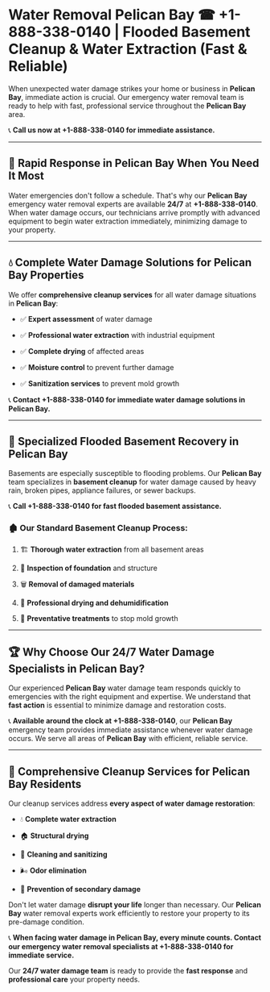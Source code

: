 # Water Removal Pelican Bay ☎ +1-888-338-0140 | Flooded Basement Cleanup & Water Extraction (Fast & Reliable)

When unexpected water damage strikes your home or business in **Pelican Bay**, immediate action is crucial. Our emergency water removal team is ready to help with fast, professional service throughout the **Pelican Bay** area. 

📞 **Call us now at +1-888-338-0140 for immediate assistance.**
---
## 🚀 Rapid Response in Pelican Bay When You Need It Most
Water emergencies don't follow a schedule. That's why our **Pelican Bay** emergency water removal experts are available **24/7** at **+1-888-338-0140**. When water damage occurs, our technicians arrive promptly with advanced equipment to begin water extraction immediately, minimizing damage to your property.
---
## 💧 Complete Water Damage Solutions for Pelican Bay Properties
We offer **comprehensive cleanup services** for all water damage situations in **Pelican Bay**:
- ✅ **Expert assessment** of water damage  
- ✅ **Professional water extraction** with industrial equipment  
- ✅ **Complete drying** of affected areas  
- ✅ **Moisture control** to prevent further damage  
- ✅ **Sanitization services** to prevent mold growth  
📞 **Contact +1-888-338-0140 for immediate water damage solutions in Pelican Bay.**
---
## 🌊 Specialized Flooded Basement Recovery in Pelican Bay
Basements are especially susceptible to flooding problems. Our **Pelican Bay** team specializes in **basement cleanup** for water damage caused by heavy rain, broken pipes, appliance failures, or sewer backups. 
📞 **Call +1-888-338-0140 for fast flooded basement assistance.**
### 🏚️ Our Standard Basement Cleanup Process:
1. 🏗️ **Thorough water extraction** from all basement areas  
2. 🔎 **Inspection of foundation** and structure  
3. 🗑️ **Removal of damaged materials**  
4. 💨 **Professional drying and dehumidification**  
5. 🚫 **Preventative treatments** to stop mold growth  
---
## 🏆 Why Choose Our 24/7 Water Damage Specialists in Pelican Bay?
Our experienced **Pelican Bay** water damage team responds quickly to emergencies with the right equipment and expertise. We understand that **fast action** is essential to minimize damage and restoration costs.
📞 **Available around the clock at +1-888-338-0140**, our **Pelican Bay** emergency team provides immediate assistance whenever water damage occurs. We serve all areas of **Pelican Bay** with efficient, reliable service.
---
## 🧹 Comprehensive Cleanup Services for Pelican Bay Residents
Our cleanup services address **every aspect of water damage restoration**:
- 💧 **Complete water extraction**  
- 🏠 **Structural drying**  
- 🧼 **Cleaning and sanitizing**  
- 🌬️ **Odor elimination**  
- 🚫 **Prevention of secondary damage**  
Don't let water damage **disrupt your life** longer than necessary. Our **Pelican Bay** water removal experts work efficiently to restore your property to its pre-damage condition.
📞 **When facing water damage in Pelican Bay, every minute counts. Contact our emergency water removal specialists at +1-888-338-0140 for immediate service.**
Our **24/7 water damage team** is ready to provide the **fast response** and **professional care** your property needs.
